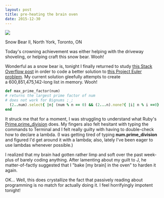 ```yaml
---
layout: post
title: pre-heating the brain oven
date: 2015-12-30
---
```


![]({{site.github.url}}/images/2015-q4/snow_bear.jpg)
<figcaption class="caption">Snow Bear II, North York, Toronto, ON</figcaption>

Today's crowning achievement was either helping with the driveway shoveling, or helping craft this snow bear. Wooh!

Wonderful as a snow bear is, tonight I finally returned to study [this Stack Overflow post](https://stackoverflow.com/questions/3398159/all-factors-of-a-given-number/3398195#3398195) in order to code a better solution to [this Project Euler problem](https://projecteuler.net/problem=3). My current solution gleefully attempts to create a 600,851,475,142-long list in memory. Wooh!

```ruby
def max_prime_factor(num)
# returns the largest prime factor of num
# does not work for Bignums ;_;
  (2..num).select{ |n| (num % n == 0) && (2...n).none?{ |i| n % i ==0} }.max
end
```

It struck me that for a moment, I was struggling to understand what Ruby's [Prime.prime_division](http://ruby-doc.org/stdlib-2.2.0/libdoc/prime/rdoc/Prime.html#method-i-prime_division) does. My fingers also felt hesitant with typing the commands to Terminal and I felt really guilty with having to double-check how to declare a lambda. (I was getting tired of typing **num.prime_division** and figured I'd get around it with a lambda; also, lately I've been eager to use lambdas whenever possible.)

I realized that my brain had gotten rather limp and soft over the past week-plus of barely coding anything. After lamenting about my guilt to J, he matter-of-factly suggested that I "bake [my brain] in the oven" to harden it again.

OK... Well, this does crystallize the fact that passively reading about programming is no match for actually doing it. I feel horrifyingly impotent tonight!